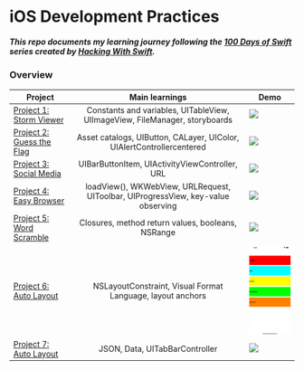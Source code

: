# iOS Development Practices

***This repo documents my learning journey following the [100 Days of Swift](https://www.hackingwithswift.com/read) series created by [Hacking With Swift](https://www.hackingwithswift.com/).***

### Overview

| Project    | Main learnings | Demo | 
| ---------------- |:-------------:| --------- |
| [Project 1: Storm Viewer](https://www.hackingwithswift.com/read/1/overview) | Constants and variables, UITableView, UIImageView, FileManager, storyboards | <img width=150 src="https://github.com/qingqingqingli/iOS_practices/blob/main/demo/project1.gif">
| [Project 2: Guess the Flag](https://www.hackingwithswift.com/read/2/overview) | Asset catalogs, UIButton, CALayer, UIColor, UIAlertControllercentered | <img width=150 src="https://github.com/qingqingqingli/iOS_practices/blob/main/demo/project2.gif">
| [Project 3: Social Media](https://www.hackingwithswift.com/read/3/overview) | UIBarButtonItem, UIActivityViewController, URL | <img width=150 src="https://github.com/qingqingqingli/iOS_practices/blob/main/demo/project3.gif">
| [Project 4: Easy Browser](https://www.hackingwithswift.com/read/4/overview) | loadView(), WKWebView, URLRequest, UIToolbar, UIProgressView, key-value observing | <img width=150 src="https://github.com/qingqingqingli/iOS_practices/blob/main/demo/project4.gif">
| [Project 5: Word Scramble](https://www.hackingwithswift.com/read/5/overview) | Closures, method return values, booleans, NSRange | <img width=150 src="https://github.com/qingqingqingli/iOS_practices/blob/main/demo/project5.gif">
| [Project 6: Auto Layout](https://www.hackingwithswift.com/read/6/overview) | NSLayoutConstraint, Visual Format Language, layout anchors | <img width=150 src="https://github.com/qingqingqingli/iOS_practices/blob/main/demo/project6.png">
| [Project 7: Auto Layout](https://www.hackingwithswift.com/read/7/overview) | JSON, Data, UITabBarController | <img width=150 src="https://github.com/qingqingqingli/iOS_practices/blob/main/demo/project7.gif">
